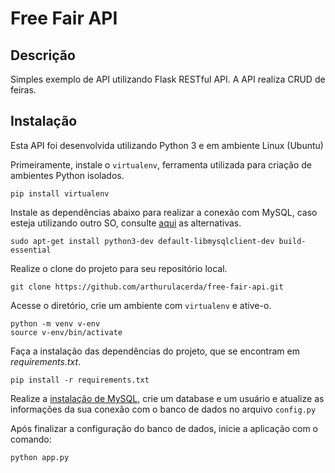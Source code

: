 # Free Fair API

## Descrição

Simples exemplo de API utilizando Flask RESTful API. A API realiza CRUD de feiras.

## Instalação

Esta API foi desenvolvida utilizando  Python 3 e em ambiente Linux (Ubuntu)

Primeiramente, instale o `virtualenv`, ferramenta utilizada para criação de ambientes Python isolados.

```
pip install virtualenv
```

Instale as dependências abaixo para realizar a conexão com MySQL, caso esteja utilizando outro SO, consulte [aqui](https://github.com/PyMySQL/mysqlclient-python) as alternativas.

```
sudo apt-get install python3-dev default-libmysqlclient-dev build-essential
```

Realize o clone do projeto para seu repositório local.

```
git clone https://github.com/arthurulacerda/free-fair-api.git
```

Acesse o diretório, crie um ambiente com `virtualenv` e ative-o.

```
python -m venv v-env
source v-env/bin/activate
```

Faça a instalação das dependências do projeto, que se encontram em *requirements.txt*.

```
pip install -r requirements.txt
```

Realize a [instalação de MySQL](https://docs.oracle.com/javacomponents/advanced-management-console-2/install-guide/mysql-database-installation-and-configuration-advanced-management-console.htm#JSAMI122), crie um database e um usuário e atualize as informações da sua conexão com o banco de dados no arquivo `config.py`

Após finalizar a configuração do banco de dados, inicie a aplicação com o comando:

```
python app.py
```
